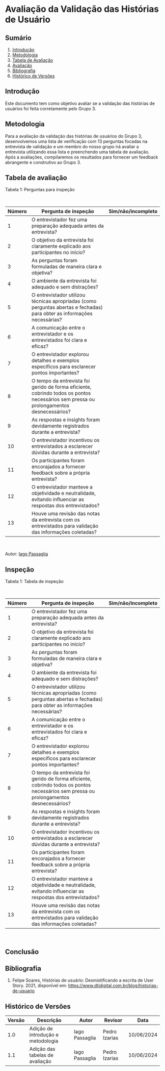 # Avaliação da Validação das Histórias de Usuário
## Sumário
1. [Introdução](#introdução)
2. [Metodologia](#metodologia)
3. [Tabela de Avaliação](#tabela-de-avaliação)
4. [Avaliação](#avaliação)
5. [Bibliografia](#bibliografia)
6. [Histórico de Versões](#histórico-de-versões)

## Introdução

Este documento tem como objetivo avaliar se a validação das histórias de usuários foi feita corretamente pelo Grupo 3. 

## Metodologia

Para a avaliação da validação das histórias de usuários do Grupo 3, desenvolvemos uma lista de verificação com 13 perguntas focadas na entrevista de validação e um membro do nosso grupo irá avaliar a entrevista utilizando essa lista e preenchendo uma tabela de avaliação. Após a avaliações, compilaremos os resultados para fornecer um feedback abrangente e construtivo ao Grupo 3.

## Tabela de avaliação

Tabela 1: Perguntas para inspeção

<br>

| Número | Pergunta de inspeção                                                                                      | Sim/não/incompleto |
|--------|---------------------------------------------------------------------------------------------------|----------|
| 1      | O entrevistador fez uma preparação adequada antes da entrevista?                                  |          |
| 2      | O objetivo da entrevista foi claramente explicado aos participantes no início?                    |          |
| 3      | As perguntas foram formuladas de maneira clara e objetiva?                                        |          |
| 4      | O ambiente da entrevista foi adequado e sem distrações?                                           |          |
| 5      | O entrevistador utilizou técnicas apropriadas (como perguntas abertas e fechadas) para obter as informações necessárias? |          |
| 6      | A comunicação entre o entrevistador e os entrevistados foi clara e eficaz?                        |          |
| 7      | O entrevistador explorou detalhes e exemplos específicos para esclarecer pontos importantes?      |          |
| 8      | O tempo da entrevista foi gerido de forma eficiente, cobrindo todos os pontos necessários sem pressa ou prolongamentos desnecessários? |          |
| 9     | As respostas e insights foram devidamente registrados durante a entrevista?                       |          |
| 10     | O entrevistador incentivou os entrevistados a esclarecer dúvidas durante a entrevista?            |          |
| 11     | Os participantes foram encorajados a fornecer feedback sobre a própria entrevista?                |          |
| 12     | O entrevistador manteve a objetividade e neutralidade, evitando influenciar as respostas dos entrevistados? |          |
| 13     | Houve uma revisão das notas da entrevista com os entrevistados para validação das informações coletadas? |          |

<br>

Autor: [Iago Passaglia](https://github.com/paxxaglia)


## Inspeção

Tabela 1: Tabela de inspeção

<br>

| Número | Pergunta de inspeção                                                                                      | Sim/não/incompleto |
|--------|---------------------------------------------------------------------------------------------------|----------|
| 1      | O entrevistador fez uma preparação adequada antes da entrevista?                                  |          |
| 2      | O objetivo da entrevista foi claramente explicado aos participantes no início?                    |          |
| 3      | As perguntas foram formuladas de maneira clara e objetiva?                                        |          |
| 4      | O ambiente da entrevista foi adequado e sem distrações?                                           |          |
| 5      | O entrevistador utilizou técnicas apropriadas (como perguntas abertas e fechadas) para obter as informações necessárias? |          |
| 6      | A comunicação entre o entrevistador e os entrevistados foi clara e eficaz?                        |          |
| 7      | O entrevistador explorou detalhes e exemplos específicos para esclarecer pontos importantes?      |          |
| 8      | O tempo da entrevista foi gerido de forma eficiente, cobrindo todos os pontos necessários sem pressa ou prolongamentos desnecessários? |          |
| 9     | As respostas e insights foram devidamente registrados durante a entrevista?                       |          |
| 10     | O entrevistador incentivou os entrevistados a esclarecer dúvidas durante a entrevista?            |          |
| 11     | Os participantes foram encorajados a fornecer feedback sobre a própria entrevista?                |          |
| 12     | O entrevistador manteve a objetividade e neutralidade, evitando influenciar as respostas dos entrevistados? |          |
| 13     | Houve uma revisão das notas da entrevista com os entrevistados para validação das informações coletadas? |          |

<br>

## Conclusão

## Bibliografia

1. Felipe Soares, Histórias de usuário: Desmistificando a escrita de User Story.  2021, disponível em: <https://www.dtidigital.com.br/blog/historias-de-usuario>


## Histórico de Versões

| Versão | Descrição                     | Autor           | Revisor | Data       |
|--------|-------------------------------|-----------------|------------|---------|
| 1.0    | Adição de introdução e metodologia | Iago Passaglia  | Pedro Izarias | 10/06/2024 |
| 1.1    | Adição das tabelas de avaliação | Iago Passaglia  | Pedro Izarias | 10/06/2024 |
